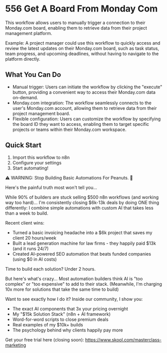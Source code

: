 # 556 Get A Board From Monday Com

This workflow allows users to manually trigger a connection to their Monday.com board, enabling them to retrieve data from their project management platform.

Example: A project manager could use this workflow to quickly access and review the latest updates on their Monday.com board, such as task status, team progress, and upcoming deadlines, without having to navigate to the platform directly.

## What You Can Do
- Manual trigger: Users can initiate the workflow by clicking the "execute" button, providing a convenient way to access their Monday.com data on-demand.
- Monday.com integration: The workflow seamlessly connects to the user's Monday.com account, allowing them to retrieve data from their project management board.
- Flexible configuration: Users can customize the workflow by specifying the board ID they want to access, enabling them to target specific projects or teams within their Monday.com workspace.

## Quick Start
1. Import this workflow to n8n
2. Configure your settings
3. Start automating!

⚠️ WARNING: Stop Building Basic Automations For Peanuts. 🚫

Here's the painful truth most won't tell you...

While 90% of builders are stuck selling $500 n8n workflows (and working way too hard)...
I'm consistently closing $6k-13k deals by doing ONE thing differently:
I combine simple automations with custom AI that takes less than a week to build.

Recent client wins:
* Turned a basic invoicing headache into a $6k project that saves my client 20 hours/week
* Built a lead generation machine for law firms - they happily paid $13k (and it runs 24/7)
* Created AI-powered SEO automation that beats funded companies (using $0 in AI costs)

Time to build each solution? Under 2 hours.

But here's what's crazy...
Most automation builders think AI is "too complex" or "too expensive" to add to their stack.
(Meanwhile, I'm charging 10x more for solutions that take the same time to build)

Want to see exactly how I do it?
Inside our community, I show you:
* The exact AI components that 3x your pricing overnight
* My "$15k Solution Stack" (n8n + AI framework)
* Word-for-word scripts to close premium deals
* Real examples of my $10k+ builds
* The psychology behind why clients happily pay more

Get your free trial here (closing soon): https://www.skool.com/masterclass-marketing
